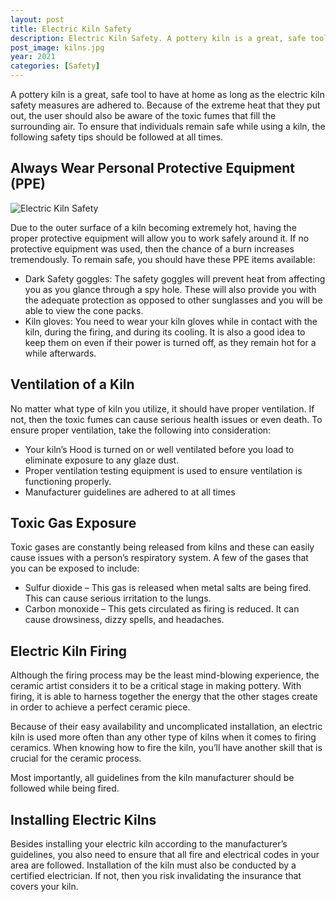 ```yaml
---
layout: post
title: Electric Kiln Safety
description: Electric Kiln Safety. A pottery kiln is a great, safe tool to have at home as long as the electric kiln safety measures are adhered to.
post_image: kilns.jpg
year: 2021
categories: [Safety]
---
```



A pottery kiln is a great, safe tool to have at home as long as the electric kiln safety measures are adhered to. Because of the extreme heat that they put out, the user should also be aware of the toxic fumes that fill the surrounding air. To ensure that individuals remain safe while using a kiln, the following safety tips should be followed at all times.

## Always Wear Personal Protective Equipment (PPE)
![Electric Kiln Safety](https://safetyworkblog.com/assets/kilns.jpg)

Due to the outer surface of a kiln becoming extremely hot, having the proper protective equipment will allow you to work safely around it. If no protective equipment was used, then the chance of a burn increases tremendously. To remain safe, you should have these PPE items available:

- Dark Safety goggles: The safety goggles will prevent heat from affecting you as you glance through a spy hole. These will also provide you with the adequate protection as opposed to other sunglasses and you will be able to view the cone packs.
- Kiln gloves: You need to wear your kiln gloves while in contact with the kiln, during the firing, and during its cooling. It is also a good idea to keep them on even if their power is turned off, as they remain hot for a while afterwards.

## Ventilation of a Kiln

No matter what type of kiln you utilize, it should have proper ventilation. If not, then the toxic fumes can cause serious health issues or even death. To ensure proper ventilation, take the following into consideration:

- Your kiln’s Hood is turned on or well ventilated before you load to eliminate exposure to any glaze dust.
- Proper ventilation testing equipment is used to ensure ventilation is functioning properly.
- Manufacturer guidelines are adhered to at all times

## Toxic Gas Exposure

Toxic gases are constantly being released from kilns and these can easily cause issues with a person’s respiratory system. A few of the gases that you can be exposed to include:

- Sulfur dioxide – This gas is released when metal salts are being fired. This can cause serious irritation to the lungs.
- Carbon monoxide – This gets circulated as firing is reduced. It can cause drowsiness, dizzy spells, and headaches.

## Electric Kiln Firing

Although the firing process may be the least mind-blowing experience, the ceramic artist considers it to be a critical stage in making pottery. With firing, it is able to harness together the energy that the other stages create in order to achieve a perfect ceramic piece.

Because of their easy availability and uncomplicated installation, an electric kiln is used more often than any other type of kilns when it comes to firing ceramics. When knowing how to fire the kiln, you’ll have another skill that is crucial for the ceramic process.

Most importantly, all guidelines from the kiln manufacturer should be followed while being fired.

## Installing Electric Kilns

Besides installing your electric kiln according to the manufacturer’s guidelines, you also need to ensure that all fire and electrical codes in your area are followed. Installation of the kiln must also be conducted by a certified electrician. If not, then you risk invalidating the insurance that covers your kiln.
